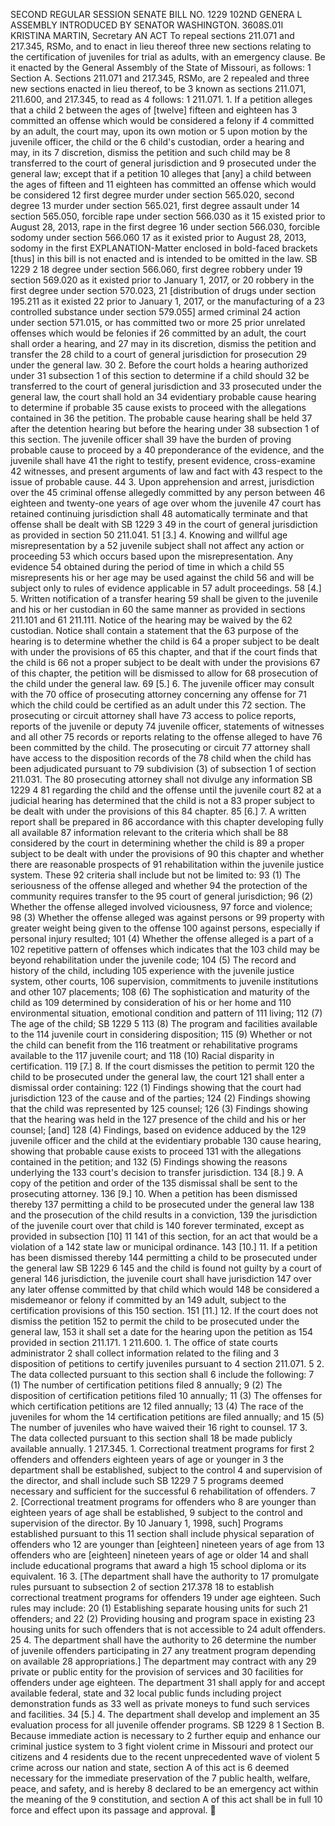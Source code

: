 SECOND REGULAR SESSION
SENATE BILL NO. 1229
102ND GENERA L ASSEMBLY
INTRODUCED BY SENATOR WASHINGTON.
3608S.01I KRISTINA MARTIN, Secretary
AN ACT
To repeal sections 211.071 and 217.345, RSMo, and to enact in lieu thereof three new sections
relating to the certification of juveniles for trial as adults, with an emergency clause.
Be it enacted by the General Assembly of the State of Missouri, as follows:
1 Section A. Sections 211.071 and 217.345, RSMo, are
2 repealed and three new sections enacted in lieu thereof, to be
3 known as sections 211.071, 211.600, and 217.345, to read as
4 follows:
1 211.071. 1. If a petition alleges that a child
2 between the ages of [twelve] fifteen and eighteen has
3 committed an offense which would be considered a felony if
4 committed by an adult, the court may, upon its own motion or
5 upon motion by the juvenile officer, the child or the
6 child's custodian, order a hearing and may, in its
7 discretion, dismiss the petition and such child may be
8 transferred to the court of general jurisdiction and
9 prosecuted under the general law; except that if a petition
10 alleges that [any] a child between the ages of fifteen and
11 eighteen has committed an offense which would be considered
12 first degree murder under section 565.020, second degree
13 murder under section 565.021, first degree assault under
14 section 565.050, forcible rape under section 566.030 as it
15 existed prior to August 28, 2013, rape in the first degree
16 under section 566.030, forcible sodomy under section 566.060
17 as it existed prior to August 28, 2013, sodomy in the first
EXPLANATION-Matter enclosed in bold-faced brackets [thus] in this bill is not enacted
and is intended to be omitted in the law.
SB 1229 2
18 degree under section 566.060, first degree robbery under
19 section 569.020 as it existed prior to January 1, 2017, or
20 robbery in the first degree under section 570.023,
21 [distribution of drugs under section 195.211 as it existed
22 prior to January 1, 2017, or the manufacturing of a
23 controlled substance under section 579.055] armed criminal
24 action under section 571.015, or has committed two or more
25 prior unrelated offenses which would be felonies if
26 committed by an adult, the court shall order a hearing, and
27 may in its discretion, dismiss the petition and transfer the
28 child to a court of general jurisdiction for prosecution
29 under the general law.
30 2. Before the court holds a hearing authorized under
31 subsection 1 of this section to determine if a child should
32 be transferred to the court of general jurisdiction and
33 prosecuted under the general law, the court shall hold an
34 evidentiary probable cause hearing to determine if probable
35 cause exists to proceed with the allegations contained in
36 the petition. The probable cause hearing shall be held
37 after the detention hearing but before the hearing under
38 subsection 1 of this section. The juvenile officer shall
39 have the burden of proving probable cause to proceed by a
40 preponderance of the evidence, and the juvenile shall have
41 the right to testify, present evidence, cross-examine
42 witnesses, and present arguments of law and fact with
43 respect to the issue of probable cause.
44 3. Upon apprehension and arrest, jurisdiction over the
45 criminal offense allegedly committed by any person between
46 eighteen and twenty-one years of age over whom the juvenile
47 court has retained continuing jurisdiction shall
48 automatically terminate and that offense shall be dealt with
SB 1229 3
49 in the court of general jurisdiction as provided in section
50 211.041.
51 [3.] 4. Knowing and willful age misrepresentation by a
52 juvenile subject shall not affect any action or proceeding
53 which occurs based upon the misrepresentation. Any evidence
54 obtained during the period of time in which a child
55 misrepresents his or her age may be used against the child
56 and will be subject only to rules of evidence applicable in
57 adult proceedings.
58 [4.] 5. Written notification of a transfer hearing
59 shall be given to the juvenile and his or her custodian in
60 the same manner as provided in sections 211.101 and
61 211.111. Notice of the hearing may be waived by the
62 custodian. Notice shall contain a statement that the
63 purpose of the hearing is to determine whether the child is
64 a proper subject to be dealt with under the provisions of
65 this chapter, and that if the court finds that the child is
66 not a proper subject to be dealt with under the provisions
67 of this chapter, the petition will be dismissed to allow for
68 prosecution of the child under the general law.
69 [5.] 6. The juvenile officer may consult with the
70 office of prosecuting attorney concerning any offense for
71 which the child could be certified as an adult under this
72 section. The prosecuting or circuit attorney shall have
73 access to police reports, reports of the juvenile or deputy
74 juvenile officer, statements of witnesses and all other
75 records or reports relating to the offense alleged to have
76 been committed by the child. The prosecuting or circuit
77 attorney shall have access to the disposition records of the
78 child when the child has been adjudicated pursuant to
79 subdivision (3) of subsection 1 of section 211.031. The
80 prosecuting attorney shall not divulge any information
SB 1229 4
81 regarding the child and the offense until the juvenile court
82 at a judicial hearing has determined that the child is not a
83 proper subject to be dealt with under the provisions of this
84 chapter.
85 [6.] 7. A written report shall be prepared in
86 accordance with this chapter developing fully all available
87 information relevant to the criteria which shall be
88 considered by the court in determining whether the child is
89 a proper subject to be dealt with under the provisions of
90 this chapter and whether there are reasonable prospects of
91 rehabilitation within the juvenile justice system. These
92 criteria shall include but not be limited to:
93 (1) The seriousness of the offense alleged and whether
94 the protection of the community requires transfer to the
95 court of general jurisdiction;
96 (2) Whether the offense alleged involved viciousness,
97 force and violence;
98 (3) Whether the offense alleged was against persons or
99 property with greater weight being given to the offense
100 against persons, especially if personal injury resulted;
101 (4) Whether the offense alleged is a part of a
102 repetitive pattern of offenses which indicates that the
103 child may be beyond rehabilitation under the juvenile code;
104 (5) The record and history of the child, including
105 experience with the juvenile justice system, other courts,
106 supervision, commitments to juvenile institutions and other
107 placements;
108 (6) The sophistication and maturity of the child as
109 determined by consideration of his or her home and
110 environmental situation, emotional condition and pattern of
111 living;
112 (7) The age of the child;
SB 1229 5
113 (8) The program and facilities available to the
114 juvenile court in considering disposition;
115 (9) Whether or not the child can benefit from the
116 treatment or rehabilitative programs available to the
117 juvenile court; and
118 (10) Racial disparity in certification.
119 [7.] 8. If the court dismisses the petition to permit
120 the child to be prosecuted under the general law, the court
121 shall enter a dismissal order containing:
122 (1) Findings showing that the court had jurisdiction
123 of the cause and of the parties;
124 (2) Findings showing that the child was represented by
125 counsel;
126 (3) Findings showing that the hearing was held in the
127 presence of the child and his or her counsel; [and]
128 (4) Findings, based on evidence adduced by the
129 juvenile officer and the child at the evidentiary probable
130 cause hearing, showing that probable cause exists to proceed
131 with the allegations contained in the petition; and
132 (5) Findings showing the reasons underlying the
133 court's decision to transfer jurisdiction.
134 [8.] 9. A copy of the petition and order of the
135 dismissal shall be sent to the prosecuting attorney.
136 [9.] 10. When a petition has been dismissed thereby
137 permitting a child to be prosecuted under the general law
138 and the prosecution of the child results in a conviction,
139 the jurisdiction of the juvenile court over that child is
140 forever terminated, except as provided in subsection [10] 11
141 of this section, for an act that would be a violation of a
142 state law or municipal ordinance.
143 [10.] 11. If a petition has been dismissed thereby
144 permitting a child to be prosecuted under the general law
SB 1229 6
145 and the child is found not guilty by a court of general
146 jurisdiction, the juvenile court shall have jurisdiction
147 over any later offense committed by that child which would
148 be considered a misdemeanor or felony if committed by an
149 adult, subject to the certification provisions of this
150 section.
151 [11.] 12. If the court does not dismiss the petition
152 to permit the child to be prosecuted under the general law,
153 it shall set a date for the hearing upon the petition as
154 provided in section 211.171.
1 211.600. 1. The office of state courts administrator
2 shall collect information related to the filing and
3 disposition of petitions to certify juveniles pursuant to
4 section 211.071.
5 2. The data collected pursuant to this section shall
6 include the following:
7 (1) The number of certification petitions filed
8 annually;
9 (2) The disposition of certification petitions filed
10 annually;
11 (3) The offenses for which certification petitions are
12 filed annually;
13 (4) The race of the juveniles for whom the
14 certification petitions are filed annually; and
15 (5) The number of juveniles who have waived their
16 right to counsel.
17 3. The data collected pursuant to this section shall
18 be made publicly available annually.
1 217.345. 1. Correctional treatment programs for first
2 offenders and offenders eighteen years of age or younger in
3 the department shall be established, subject to the control
4 and supervision of the director, and shall include such
SB 1229 7
5 programs deemed necessary and sufficient for the successful
6 rehabilitation of offenders.
7 2. [Correctional treatment programs for offenders who
8 are younger than eighteen years of age shall be established,
9 subject to the control and supervision of the director. By
10 January 1, 1998, such] Programs established pursuant to this
11 section shall include physical separation of offenders who
12 are younger than [eighteen] nineteen years of age from
13 offenders who are [eighteen] nineteen years of age or older
14 and shall include educational programs that award a high
15 school diploma or its equivalent.
16 3. [The department shall have the authority to
17 promulgate rules pursuant to subsection 2 of section 217.378
18 to establish correctional treatment programs for offenders
19 under age eighteen. Such rules may include:
20 (1) Establishing separate housing units for such
21 offenders; and
22 (2) Providing housing and program space in existing
23 housing units for such offenders that is not accessible to
24 adult offenders.
25 4. The department shall have the authority to
26 determine the number of juvenile offenders participating in
27 any treatment program depending on available
28 appropriations.] The department may contract with any
29 private or public entity for the provision of services and
30 facilities for offenders under age eighteen. The department
31 shall apply for and accept available federal, state and
32 local public funds including project demonstration funds as
33 well as private moneys to fund such services and facilities.
34 [5.] 4. The department shall develop and implement an
35 evaluation process for all juvenile offender programs.
SB 1229 8
1 Section B. Because immediate action is necessary to
2 further equip and enhance our criminal justice system to
3 fight violent crime in Missouri and protect our citizens and
4 residents due to the recent unprecedented wave of violent
5 crime across our nation and state, section A of this act is
6 deemed necessary for the immediate preservation of the
7 public health, welfare, peace, and safety, and is hereby
8 declared to be an emergency act within the meaning of the
9 constitution, and section A of this act shall be in full
10 force and effect upon its passage and approval.
